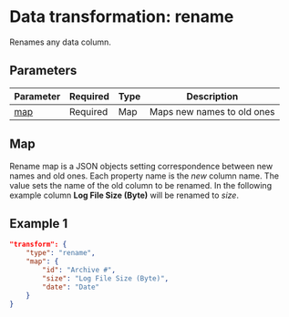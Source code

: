 # Data transformation: **rename**

Renames any data column.

## Parameters

|Parameter|Required|Type|Description|
|-|-|-|-|
|[map](#map)|Required|Map|Maps new names to old ones|

## Map

Rename map is a JSON objects setting correspondence between new names and old ones. Each property name is the *new* column name. The value sets the name of the old column to be renamed. In the following example column **Log File Size (Byte)** will be renamed to *size*.

## Example 1

```json
"transform": {
    "type": "rename",
    "map": {
        "id": "Archive #",
        "size": "Log File Size (Byte)",
        "date": "Date"
    }
}
```